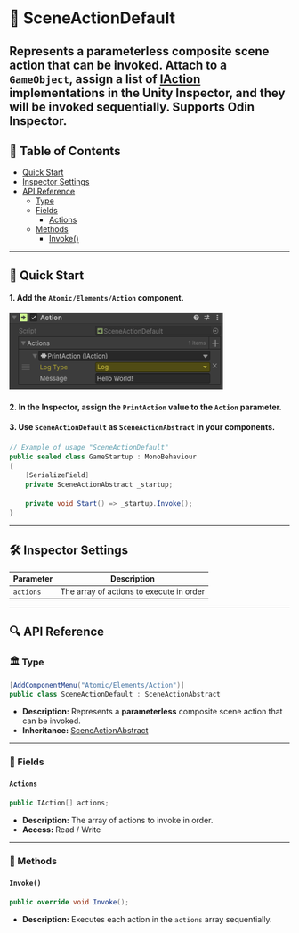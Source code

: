 # 🧩 SceneActionDefault

Represents a <b>parameterless</b> composite scene action that can be invoked. Attach to a `GameObject`, assign a list of
[IAction](IAction.md) implementations in the Unity Inspector, and they will be invoked sequentially. Supports Odin Inspector.
---

## 📑 Table of Contents

- [Quick Start](#-quick-start)
- [Inspector Settings](#-inspector-settings)
- [API Reference](#-api-reference)
    - [Type](#-type)
    - [Fields](#-fields)
        - [Actions](#actions)
    - [Methods](#-methods)
        - [Invoke()](#invoke)

---

## 🚀 Quick Start

#### 1. Add the `Atomic/Elements/Action` component.

<img src="../../Images/SceneAction.png" alt="SceneAction example" width="384" height="137">

#### 2. In the **Inspector**, assign the `PrintAction` value to the `Action` parameter.

#### 3. Use `SceneActionDefault` as `SceneActionAbstract` in your components.

```csharp
// Example of usage "SceneActionDefault"
public sealed class GameStartup : MonoBehaviour
{
    [SerializeField] 
    private SceneActionAbstract _startup;

    private void Start() => _startup.Invoke();
}
```

---

## 🛠 Inspector Settings

| Parameter | Description                              |
|-----------|------------------------------------------|
| `actions` | The array of actions to execute in order |

---

## 🔍 API Reference

### 🏛️ Type <div id="-type"></div>

```csharp
[AddComponentMenu("Atomic/Elements/Action")]
public class SceneActionDefault : SceneActionAbstract
```

- **Description:** Represents a <b>parameterless</b> composite scene action that can be invoked.
- **Inheritance:** [SceneActionAbstract](SceneActionAbstract.md)

---

### 🧱 Fields

#### `Actions`

```csharp
public IAction[] actions;
```

- **Description:** The array of actions to invoke in order.
- **Access:** Read / Write

---

### 🏹 Methods

#### `Invoke()`

```csharp
public override void Invoke();
```

- **Description:** Executes each action in the `actions` array sequentially.